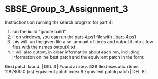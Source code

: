 # SBSE_Group_3_Assignment_3

Instructions on running the search program for part 4:

1. run the build "gradle build"
2. if on windows, you can run the part-4.ps1 file with ./part-4.ps1
3. this will run the given file a set amount of times and output it into a few files with the names outputX.txt
4. it will also output, in order information about each run, including information on the best patch and the equivilent patch in the form:

Best patch found: | DEL 8 |
Found at step: 829
Best execution time: 1182800.0 (ns) 
Equivilent patch index 9
Equivilent patch patch | DEL 8 |


